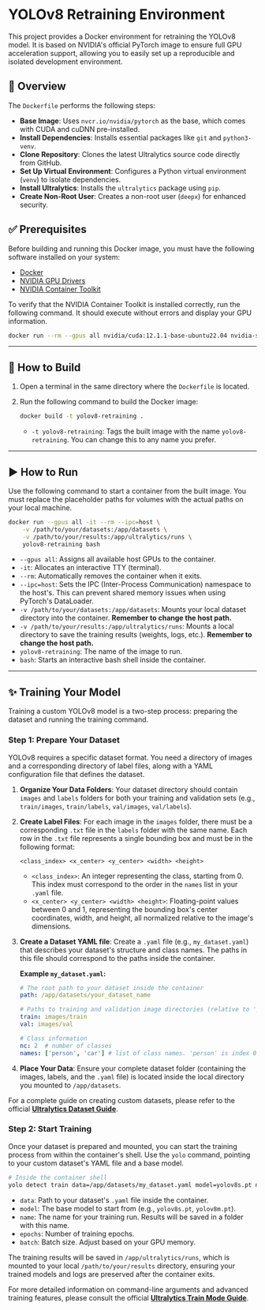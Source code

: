 # YOLOv8 Retraining Environment

This project provides a Docker environment for retraining the YOLOv8 model. It is based on NVIDIA's official PyTorch image to ensure full GPU acceleration support, allowing you to easily set up a reproducible and isolated development environment.

## 📝 Overview

The `Dockerfile` performs the following steps:

-   **Base Image**: Uses `nvcr.io/nvidia/pytorch` as the base, which comes with CUDA and cuDNN pre-installed.
-   **Install Dependencies**: Installs essential packages like `git` and `python3-venv`.
-   **Clone Repository**: Clones the latest Ultralytics source code directly from GitHub.
-   **Set Up Virtual Environment**: Configures a Python virtual environment (`venv`) to isolate dependencies.
-   **Install Ultralytics**: Installs the `ultralytics` package using `pip`.
-   **Create Non-Root User**: Creates a non-root user (`deepx`) for enhanced security.

## ✅ Prerequisites

Before building and running this Docker image, you must have the following software installed on your system:

-   [Docker](https://docs.docker.com/engine/install/)
-   [NVIDIA GPU Drivers](https://www.nvidia.com/Download/index.aspx)
-   [NVIDIA Container Toolkit](https://docs.nvidia.com/datacenter/cloud-native/container-toolkit/latest/install-guide.html)

To verify that the NVIDIA Container Toolkit is installed correctly, run the following command. It should execute without errors and display your GPU information.

```bash
docker run --rm --gpus all nvidia/cuda:12.1.1-base-ubuntu22.04 nvidia-smi
```

---

## 🚀 How to Build

1.  Open a terminal in the same directory where the `Dockerfile` is located.
2.  Run the following command to build the Docker image:

    ```bash
    docker build -t yolov8-retraining .
    ```

    -   `-t yolov8-retraining`: Tags the built image with the name `yolov8-retraining`. You can change this to any name you prefer.

---

## ▶️ How to Run

Use the following command to start a container from the built image. You must replace the placeholder paths for volumes with the actual paths on your local machine.

```bash
docker run --gpus all -it --rm --ipc=host \
    -v /path/to/your/datasets:/app/datasets \
    -v /path/to/your/results:/app/ultralytics/runs \
    yolov8-retraining bash
```

-   `--gpus all`: Assigns all available host GPUs to the container.
-   `-it`: Allocates an interactive TTY (terminal).
-   `--rm`: Automatically removes the container when it exits.
-   `--ipc=host`: Sets the IPC (Inter-Process Communication) namespace to the host's. This can prevent shared memory issues when using PyTorch's DataLoader.
-   `-v /path/to/your/datasets:/app/datasets`: Mounts your local dataset directory into the container. **Remember to change the host path.**
-   `-v /path/to/your/results:/app/ultralytics/runs`: Mounts a local directory to save the training results (weights, logs, etc.). **Remember to change the host path.**
-   `yolov8-retraining`: The name of the image to run.
-   `bash`: Starts an interactive bash shell inside the container.

---

## ✨ Training Your Model

Training a custom YOLOv8 model is a two-step process: preparing the dataset and running the training command.

### Step 1: Prepare Your Dataset

YOLOv8 requires a specific dataset format. You need a directory of images and a corresponding directory of label files, along with a YAML configuration file that defines the dataset.

1.  **Organize Your Data Folders**: Your dataset directory should contain `images` and `labels` folders for both your training and validation sets (e.g., `train/images`, `train/labels`, `val/images`, `val/labels`).

2.  **Create Label Files**: For each image in the `images` folder, there must be a corresponding `.txt` file in the `labels` folder with the same name. Each row in the `.txt` file represents a single bounding box and must be in the following format:

    ```
    <class_index> <x_center> <y_center> <width> <height>
    ```
    -   `<class_index>`: An integer representing the class, starting from 0. This index must correspond to the order in the `names` list in your `.yaml` file.
    -   `<x_center> <y_center> <width> <height>`: Floating-point values between 0 and 1, representing the bounding box's center coordinates, width, and height, all normalized relative to the image's dimensions.

3.  **Create a Dataset YAML file**: Create a `.yaml` file (e.g., `my_dataset.yaml`) that describes your dataset's structure and class names. The paths in this file should correspond to the paths inside the container.

    **Example `my_dataset.yaml`:**
    ```yaml
    # The root path to your dataset inside the container
    path: /app/datasets/your_dataset_name
    
    # Paths to training and validation image directories (relative to 'path')
    train: images/train
    val: images/val
    
    # Class information
    nc: 2  # number of classes
    names: ['person', 'car'] # list of class names. 'person' is index 0, 'car' is index 1.
    ```

4.  **Place Your Data**: Ensure your complete dataset folder (containing the images, labels, and the `.yaml` file) is located inside the local directory you mounted to `/app/datasets`.

For a complete guide on creating custom datasets, please refer to the official **[Ultralytics Dataset Guide](https://docs.ultralytics.com/datasets/detect/)**.

### Step 2: Start Training

Once your dataset is prepared and mounted, you can start the training process from within the container's shell. Use the `yolo` command, pointing to your custom dataset's YAML file and a base model.

```bash
# Inside the container shell
yolo detect train data=/app/datasets/my_dataset.yaml model=yolov8s.pt name=my_yolov8_retrain epochs=100 batch=16
```

-   `data`: Path to your dataset's `.yaml` file inside the container.
-   `model`: The base model to start from (e.g., `yolov8s.pt`, `yolov8m.pt`).
-   `name`: The name for your training run. Results will be saved in a folder with this name.
-   `epochs`: Number of training epochs.
-   `batch`: Batch size. Adjust based on your GPU memory.

The training results will be saved in `/app/ultralytics/runs`, which is mounted to your local `/path/to/your/results` directory, ensuring your trained models and logs are preserved after the container exits.

For more detailed information on command-line arguments and advanced training features, please consult the official **[Ultralytics Train Mode Guide](https://docs.ultralytics.com/modes/train/)**.